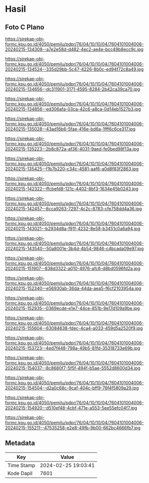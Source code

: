 # Hasil

## Foto C Plano

https://sirekap-obj-formc.kpu.go.id/4050/pemilu/pdpr/76/04/10/10/04/7604101004006-20240215-134308--a7e2e58d-d482-4ec2-ae4e-bcc49b8ecc9c.jpg

https://sirekap-obj-formc.kpu.go.id/4050/pemilu/pdpr/76/04/10/10/04/7604101004006-20240215-134524--335d29bb-5c47-4226-8b0c-ed94f72c8a49.jpg

https://sirekap-obj-formc.kpu.go.id/4050/pemilu/pdpr/76/04/10/10/04/7604101004006-20240215-134656--dc311901-3171-4595-8284-2b42ca39ca70.jpg

https://sirekap-obj-formc.kpu.go.id/4050/pemilu/pdpr/76/04/10/10/04/7604101004006-20240215-134856--ed306afa-03ca-42c6-a8ca-0d14eb1527b3.jpg

https://sirekap-obj-formc.kpu.go.id/4050/pemilu/pdpr/76/04/10/10/04/7604101004006-20240215-135028--43ad16b6-5fae-416e-bd6a-1fff6c6ce317.jpg

https://sirekap-obj-formc.kpu.go.id/4050/pemilu/pdpr/76/04/10/10/04/7604101004006-20240215-135223--2b8c872a-af36-4031-9aed-fe0bed98f13a.jpg

https://sirekap-obj-formc.kpu.go.id/4050/pemilu/pdpr/76/04/10/10/04/7604101004006-20240215-135425--f1b7b220-c34c-4581-aaf6-a0d8f83f2863.jpg

https://sirekap-obj-formc.kpu.go.id/4050/pemilu/pdpr/76/04/10/10/04/7604101004006-20240215-142322--ffcbefd8-121c-4402-8bf3-1634e45b0243.jpg

https://sirekap-obj-formc.kpu.go.id/4050/pemilu/pdpr/76/04/10/10/04/7604101004006-20240215-142457--8cca9263-7297-4c2c-8783-cfe758dd4a36.jpg

https://sirekap-obj-formc.kpu.go.id/4050/pemilu/pdpr/76/04/10/10/04/7604101004006-20240215-143021--b2934d8a-f91f-4232-8e58-b3451c0a6a94.jpg

https://sirekap-obj-formc.kpu.go.id/4050/pemilu/pdpr/76/04/10/10/04/7604101004006-20240215-143540--50a8001e-3b4d-4b54-9846-c4bcada09e97.jpg

https://sirekap-obj-formc.kpu.go.id/4050/pemilu/pdpr/76/04/10/10/04/7604101004006-20240215-151907--838d3322-a010-4976-afc6-d8bd0596fd2a.jpg

https://sirekap-obj-formc.kpu.go.id/4050/pemilu/pdpr/76/04/10/10/04/7604101004006-20240215-152340--e56930ab-36da-44da-aea5-f6cf2103954a.jpg

https://sirekap-obj-formc.kpu.go.id/4050/pemilu/pdpr/76/04/10/10/04/7604101004006-20240215-152935--0369ecde-e1e7-44ce-851b-9e17d109a9be.jpg

https://sirekap-obj-formc.kpu.go.id/4050/pemilu/pdpr/76/04/10/10/04/7604101004006-20240215-155604--63084638-fdec-4ca4-a033-459d5a2520f9.jpg

https://sirekap-obj-formc.kpu.go.id/4050/pemilu/pdpr/76/04/10/10/04/7604101004006-20240215-153723--4ed7f448-798a-49b5-81fd-35318733e69b.jpg

https://sirekap-obj-formc.kpu.go.id/4050/pemilu/pdpr/76/04/10/10/04/7604101004006-20240215-154037--8c8680f7-5f5f-494f-b5ae-5552d8600d34.jpg

https://sirekap-obj-formc.kpu.go.id/4050/pemilu/pdpr/76/04/10/10/04/7604101004006-20240215-154504--d2a0c68c-9caf-404c-bff9-76f4f5809a29.jpg

https://sirekap-obj-formc.kpu.go.id/4050/pemilu/pdpr/76/04/10/10/04/7604101004006-20240215-154920--d510ef48-4cbf-471e-a553-5ee55efc04f7.jpg

https://sirekap-obj-formc.kpu.go.id/4050/pemilu/pdpr/76/04/10/10/04/7604101004006-20240215-155211--47535258-e2e8-49fb-9b00-662bc4666fb7.jpg


## Metadata

| Key        | Value               |
| ---------- | ------------------- |
| Time Stamp | 2024-02-25 19:03:41 |
| Kode Dapil | 7601                |



